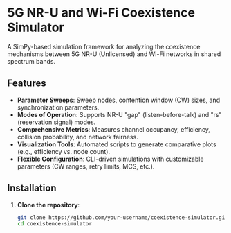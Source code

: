 # 5G NR-U and Wi-Fi Coexistence Simulator

A SimPy-based simulation framework for analyzing the coexistence mechanisms between 5G NR-U (Unlicensed) and Wi-Fi networks in shared spectrum bands.

## Features

- **Parameter Sweeps**: Sweep nodes, contention window (CW) sizes, and synchronization parameters.
- **Modes of Operation**: Supports NR-U "gap" (listen-before-talk) and "rs" (reservation signal) modes.
- **Comprehensive Metrics**: Measures channel occupancy, efficiency, collision probability, and network fairness.
- **Visualization Tools**: Automated scripts to generate comparative plots (e.g., efficiency vs. node count).
- **Flexible Configuration**: CLI-driven simulations with customizable parameters (CW ranges, retry limits, MCS, etc.).

## Installation

1. **Clone the repository**:
   ```bash
   git clone https://github.com/your-username/coexistence-simulator.git
   cd coexistence-simulator
